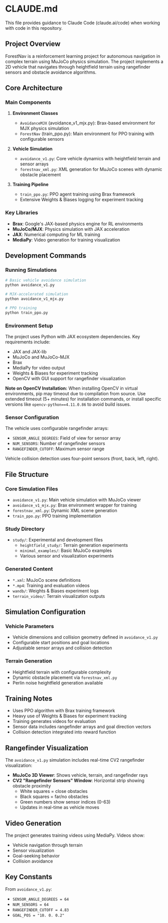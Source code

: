 # CLAUDE.md

This file provides guidance to Claude Code (claude.ai/code) when working with code in this repository.

## Project Overview

ForestNav is a reinforcement learning project for autonomous navigation in complex terrain using MuJoCo physics simulation. The project implements a 2D vehicle that navigates through heightfield terrain using rangefinder sensors and obstacle avoidance algorithms.

## Core Architecture

### Main Components

1. **Environment Classes**
   - `AvoidanceMJX` (avoidance_v1_mjx.py): Brax-based environment for MJX physics simulation
   - `ForestNav` (train_ppo.py): Main environment for PPO training with configurable sensors

2. **Vehicle Simulation**
   - `avoidance_v1.py`: Core vehicle dynamics with heightfield terrain and sensor arrays
   - `forestnav_xml.py`: XML generation for MuJoCo scenes with dynamic obstacle placement

3. **Training Pipeline**
   - `train_ppo.py`: PPO agent training using Brax framework
   - Extensive Weights & Biases logging for experiment tracking

### Key Libraries

- **Brax**: Google's JAX-based physics engine for RL environments
- **MuJoCo/MJX**: Physics simulation with JAX acceleration
- **JAX**: Numerical computing for ML training
- **MediaPy**: Video generation for training visualization

## Development Commands

### Running Simulations

```bash
# Basic vehicle avoidance simulation
python avoidance_v1.py

# MJX-accelerated simulation
python avoidance_v1_mjx.py

# PPO training
python train_ppo.py
```

### Environment Setup

The project uses Python with JAX ecosystem dependencies. Key requirements include:
- JAX and JAX-lib
- MuJoCo and MuJoCo-MJX
- Brax
- MediaPy for video output
- Weights & Biases for experiment tracking
- OpenCV with GUI support for rangefinder visualization

**Note on OpenCV Installation:** When installing OpenCV in virtual environments, pip may timeout due to compilation from source. Use extended timeout (5+ minutes) for installation commands, or install specific versions like `opencv-python==4.11.0.86` to avoid build issues.

### Sensor Configuration

The vehicle uses configurable rangefinder arrays:
- `SENSOR_ANGLE_DEGREES`: Field of view for sensor array
- `NUM_SENSORS`: Number of rangefinder sensors
- `RANGEFINDER_CUTOFF`: Maximum sensor range

Vehicle collision detection uses four-point sensors (front, back, left, right).

## File Structure

### Core Simulation Files
- `avoidance_v1.py`: Main vehicle simulation with MuJoCo viewer
- `avoidance_v1_mjx.py`: Brax environment wrapper for training
- `forestnav_xml.py`: Dynamic XML scene generation
- `train_ppo.py`: PPO training implementation

### Study Directory
- `study/`: Experimental and development files
  - `heightfield_study/`: Terrain generation experiments
  - `minimal_examples/`: Basic MuJoCo examples
  - Various sensor and visualization experiments

### Generated Content
- `*.xml`: MuJoCo scene definitions
- `*.mp4`: Training and evaluation videos
- `wandb/`: Weights & Biases experiment logs
- `terrain_video/`: Terrain visualization outputs

## Simulation Configuration

### Vehicle Parameters
- Vehicle dimensions and collision geometry defined in `avoidance_v1.py`
- Configurable start positions and goal locations
- Adjustable sensor arrays and collision detection

### Terrain Generation
- Heightfield terrain with configurable complexity
- Dynamic obstacle placement via `forestnav_xml.py`
- Perlin noise heightfield generation available

## Training Notes

- Uses PPO algorithm with Brax training framework
- Heavy use of Weights & Biases for experiment tracking
- Training generates videos for evaluation
- Sensor data includes rangefinder arrays and goal direction vectors
- Collision detection integrated into reward function

## Rangefinder Visualization

The `avoidance_v1.py` simulation includes real-time CV2 rangefinder visualization:
- **MuJoCo 3D Viewer**: Shows vehicle, terrain, and rangefinder rays
- **CV2 "Rangefinder Sensors" Window**: Horizontal strip showing obstacle proximity
  - White squares = close obstacles
  - Black squares = far/no obstacles  
  - Green numbers show sensor indices (0-63)
  - Updates in real-time as vehicle moves

## Video Generation

The project generates training videos using MediaPy. Videos show:
- Vehicle navigation through terrain
- Sensor visualization
- Goal-seeking behavior
- Collision avoidance

## Key Constants

From `avoidance_v1.py`:
- `SENSOR_ANGLE_DEGREES = 64`
- `NUM_SENSORS = 64`
- `RANGEFINDER_CUTOFF = 4.83`
- `GOAL_POS = "10. 0. 0.2"`
